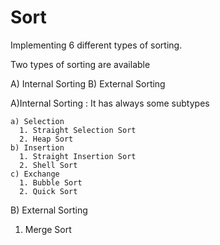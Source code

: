 # Sort
Implementing 6 different types of sorting.

Two types of sorting are available

A) Internal Sorting
B) External Sorting

A)Internal Sorting :
    It has always some subtypes
    
    a) Selection 
      1. Straight Selection Sort
      2. Heap Sort
    b) Insertion
      1. Straight Insertion Sort
      2. Shell Sort
    c) Exchange
      1. Bubble Sort
      2. Quick Sort
      
B) External Sorting
  1) Merge Sort
